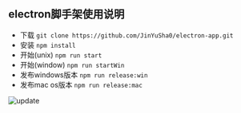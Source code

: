 ## electron脚手架使用说明

- 下载 `git clone https://github.com/JinYuSha0/electron-app.git`
- 安装 `npm install`
- 开始(unix) `npm run start`
- 开始(window) `npm run startWin`
- 发布windows版本 `npm run release:win`
- 发布mac os版本 `npm run release:mac`

![update][1]

  [1]: http://oh1hf3m41.bkt.clouddn.com/update.gif
